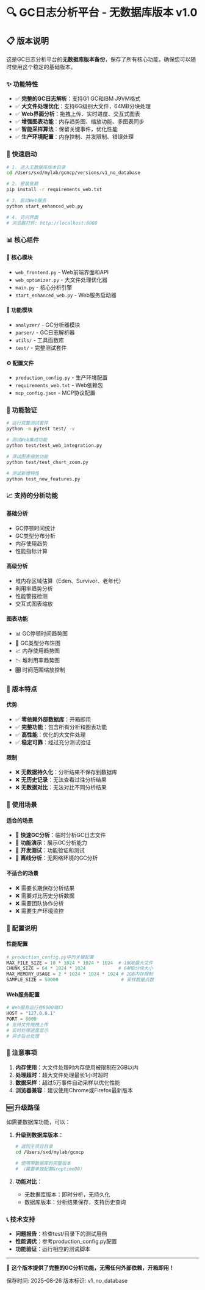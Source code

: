 # 🔍 GC日志分析平台 - 无数据库版本 v1.0

## 📋 版本说明

这是GC日志分析平台的**无数据库版本备份**，保存了所有核心功能，确保您可以随时使用这个稳定的基础版本。

### ✨ 功能特性

- ✅ **完整的GC日志解析**：支持G1 GC和IBM J9VM格式
- ✅ **大文件处理优化**：支持6G级别大文件，64MB分块处理
- ✅ **Web界面分析**：拖拽上传、实时进度、交互式图表
- ✅ **增强图表功能**：内存趋势图、缩放功能、多图表同步
- ✅ **智能采样算法**：保留关键事件，优化性能
- ✅ **生产环境配置**：内存控制、并发限制、错误处理

### 🚀 快速启动

```bash
# 1. 进入无数据库版本目录
cd /Users/sxd/mylab/gcmcp/versions/v1_no_database

# 2. 安装依赖
pip install -r requirements_web.txt

# 3. 启动Web服务
python start_enhanced_web.py

# 4. 访问界面
# 浏览器打开: http://localhost:8000
```

### 📊 核心组件

#### 🔧 核心模块
- `web_frontend.py` - Web前端界面和API
- `web_optimizer.py` - 大文件处理优化器
- `main.py` - 核心分析引擎
- `start_enhanced_web.py` - Web服务启动器

#### 📁 功能模块
- `analyzer/` - GC分析器模块
- `parser/` - GC日志解析器
- `utils/` - 工具函数库
- `test/` - 完整测试套件

#### ⚙️ 配置文件
- `production_config.py` - 生产环境配置
- `requirements_web.txt` - Web依赖包
- `mcp_config.json` - MCP协议配置

### 🧪 功能验证

```bash
# 运行完整测试套件
python -m pytest test/ -v

# 测试Web集成功能
python test/test_web_integration.py

# 测试图表缩放功能
python test/test_chart_zoom.py

# 测试新增特性
python test_new_features.py
```

### 📈 支持的分析功能

#### 基础分析
- GC停顿时间统计
- GC类型分布分析
- 内存使用趋势
- 性能指标计算

#### 高级分析
- 堆内存区域估算（Eden、Survivor、老年代）
- 利用率趋势分析
- 性能警报检测
- 交互式图表缩放

#### 图表功能
- 📊 GC停顿时间趋势图
- 🥧 GC类型分布饼图
- 📈 内存使用趋势图
- 📉 堆利用率趋势图
- 🎛️ 时间范围缩放控制

### 🔄 版本特点

#### 优势
- ✅ **零依赖外部数据库**：开箱即用
- ✅ **完整功能**：包含所有分析和图表功能
- ✅ **高性能**：优化的大文件处理
- ✅ **稳定可靠**：经过充分测试验证

#### 限制
- ❌ **无数据持久化**：分析结果不保存到数据库
- ❌ **无历史记录**：无法查看过往分析结果
- ❌ **无数据对比**：无法对比不同分析结果

### 🎯 使用场景

#### 适合的场景
- 🎯 **快速GC分析**：临时分析GC日志文件
- 🎯 **功能演示**：展示GC分析能力
- 🎯 **开发测试**：功能验证和测试
- 🎯 **离线分析**：无网络环境的GC分析

#### 不适合的场景
- ❌ 需要长期保存分析结果
- ❌ 需要对比历史分析数据
- ❌ 需要团队协作分析
- ❌ 需要生产环境监控

### 🔧 配置说明

#### 性能配置
```python
# production_config.py中的关键配置
MAX_FILE_SIZE = 10 * 1024 * 1024 * 1024  # 10GB最大文件
CHUNK_SIZE = 64 * 1024 * 1024            # 64MB分块大小
MAX_MEMORY_USAGE = 2 * 1024 * 1024 * 1024 # 2GB内存限制
SAMPLE_SIZE = 50000                       # 采样数据点数
```

#### Web服务配置
```python
# Web服务运行在8000端口
HOST = "127.0.0.1"
PORT = 8000
# 支持文件拖拽上传
# 实时处理进度显示
# 异步后台处理
```

### 📝 注意事项

1. **内存使用**：大文件处理时内存使用被限制在2GB以内
2. **处理超时**：超大文件处理最长1小时超时
3. **数据采样**：超过5万事件自动采样以优化性能
4. **浏览器兼容**：建议使用Chrome或Firefox最新版本

### 🆕 升级路径

如需要数据库功能，可以：

1. **升级到数据库版本**：
   ```bash
   # 返回主项目目录
   cd /Users/sxd/mylab/gcmcp
   
   # 使用带数据库的完整版本
   # （需要单独配置GreptimeDB）
   ```

2. **功能对比**：
   - 无数据库版本：即时分析，无持久化
   - 数据库版本：分析结果保存，支持历史查询

### 📞 技术支持

- **问题报告**：检查test/目录下的测试用例
- **性能调优**：参考production_config.py配置
- **功能验证**：运行相应的测试脚本

---

🎉 **这个版本提供了完整的GC分析功能，无需任何外部依赖，开箱即用！**

保存时间: 2025-08-26
版本标识: v1_no_database